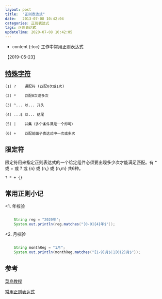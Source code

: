 ```yaml
---
layout: post
title:  "正则表达式"
date:   2013-07-08 10:42:04
categories: 正则表达式
tags: 正则表达式
updateTime: 2020-07-08 10:42:05
---
```


* content
{:toc}
工作中常用正则表达式

【2019-05-23】
## [特殊字符](https://www.runoob.com/regexp/regexp-syntax.html)

```
(1) ?    通配符 (匹配0次或1次)

(2) *    匹配0次或多次

(3) ^... 以... 开头

(4) ...$ 以... 结尾

(5) |    并集（多个条件满足一个即可）

(6) +    匹配前面子表达式中一次或多次

```

## 限定符


限定符用来指定正则表达式的一个给定组件必须要出现多少次才能满足匹配。有 * 或 + 或 ? 或 {n} 或 {n,} 或 {n,m} 共6种。
```
? * + {}
```

## 常用正则小记


<1. 年校验

```java

	String reg = "2020年";
	System.out.println(reg.matches("[0-9]{4}年$"));

```
<2. 月校验

```java

    String monthReg = "1月";
	System.out.println(monthReg.matches("[1-9]月$|1[012]月$"));
```

## 参考

[菜鸟教程](https://www.runoob.com/regexp/regexp-tutorial.html)

[常用正则表达式](https://blog.csdn.net/ZYC88888/article/details/98479629)